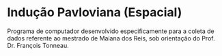 # Indução Pavloviana (Espacial)
Programa de computador desenvolvido especificamente para a coleta de dados referente ao mestrado de Maiana dos Reis, sob orientação do Prof. Dr. François Tonneau.
